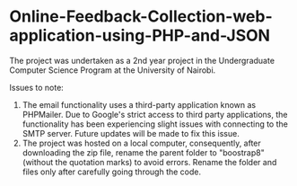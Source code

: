 # Online-Feedback-Collection-web-application-using-PHP-and-JSON

The project was undertaken as a 2nd year project in the Undergraduate Computer Science Program at the University of Nairobi.

Issues to note:

1) The email functionality uses a third-party application known as PHPMailer. Due to Google's strict access to third party applications, the functionality has been experiencing slight issues with connecting to the SMTP server. Future updates will be made to fix this issue.
2) The project was hosted on a local computer, consequently, after downloading the zip file, rename the parent folder to "boostrap8" (without the quotation marks) to avoid errors. Rename the folder and files only after carefully going through the code.
